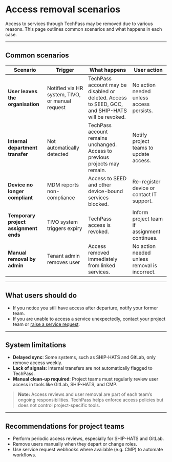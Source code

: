 # Access removal scenarios

Access to services through TechPass may be removed due to various reasons. This page outlines common scenarios and what happens in each case.

---

## Common scenarios

| Scenario | Trigger | What happens | User action |
| --- | --- | --- | --- |
| **User leaves the organisation** | Notified via HR system, TIVO, or manual request | TechPass account may be disabled or deleted. Access to SEED, GCC, and SHIP-HATS will be revoked. | No action needed unless access persists. |
| **Internal department transfer** | Not automatically detected | TechPass account remains unchanged. Access to previous projects may remain. | Notify project teams to update access. |
| **Device no longer compliant** | MDM reports non-compliance | Access to SEED and other device-bound services blocked. | Re-register device or contact IT support. |
| **Temporary project assignment ends** | TIVO system triggers expiry | TechPass access is revoked. | Inform project team if assignment continues. |
| **Manual removal by admin** | Tenant admin removes user | Access removed immediately from linked services. | No action needed unless removal is incorrect. |

---

## What users should do

- If you notice you still have access after departure, notify your former team.
- If you are unable to access a service unexpectedly, contact your project team or [raise a service request](../raise-a-service-request.md).

---

## System limitations

- **Delayed sync**: Some systems, such as SHIP-HATS and GitLab, only remove access weekly.
- **Lack of signals**: Internal transfers are not automatically flagged to TechPass.
- **Manual clean-up required**: Project teams must regularly review user access in tools like GitLab, SHIP-HATS, and CMP.

> **Note:** Access reviews and user removal are part of each team’s ongoing responsibilities. TechPass helps enforce access policies but does not control project-specific tools.

---

## Recommendations for project teams

- Perform periodic access reviews, especially for SHIP-HATS and GitLab.
- Remove users manually when they depart or change roles.
- Use service request webhooks where available (e.g. CMP) to automate workflows.
